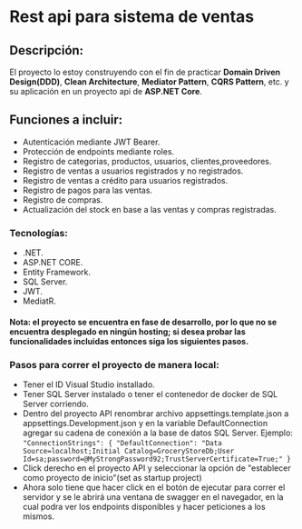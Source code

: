 # Rest api para sistema de ventas

## Descripción:

El proyecto lo estoy construyendo con el fin de practicar __Domain Driven Design(DDD)__, __Clean Architecture__, __Mediator Pattern__, __CQRS Pattern__, etc. y su aplicación en un proyecto api de __ASP.NET Core__.

## Funciones a incluir:

* Autenticación mediante JWT Bearer.
* Protección de endpoints mediante roles.
* Registro de categorias, productos, usuarios, clientes,proveedores.
* Registro de ventas a usuarios registrados y no registrados.
* Registro de ventas a crédito para usuarios registrados.
* Registro de pagos para las ventas.
* Registro de compras.
* Actualización del stock en base a las ventas y compras registradas.

### Tecnologías:

* .NET.
* ASP.NET CORE.
* Entity Framework.
* SQL Server.
* JWT.
* MediatR.

#### Nota: el proyecto se encuentra en fase de desarrollo, por lo que no se encuentra desplegado en ningún hosting; si desea probar las funcionalidades incluidas entonces siga los siguientes pasos.

### Pasos para correr el proyecto de manera local:

* Tener el ID Visual Studio installado.
* Tener SQL Server instalado o tener el contenedor de docker de SQL Server corriendo.
* Dentro del proyecto API renombrar archivo appsettings.template.json a appsettings.Development.json y en la variable DefaultConnection agregar su cadena de conexión a la base de datos SQL Server.
	Ejemplo: ```"ConnectionStrings": {
    "DefaultConnection": "Data Source=localhost;Initial Catalog=GroceryStoreDb;User Id=sa;password=@MyStrongPassword92;TrustServerCertificate=True;"
  }```
* Click derecho en el proyecto API y seleccionar la opción de "establecer como proyecto de inicio"(set as startup project)
* Ahora solo tiene que hacer click en el botón de ejecutar para correr el servidor y se le abrirá una ventana de swagger en el navegador, en la cual podra ver los endpoints disponibles y hacer peticiones a los mismos.